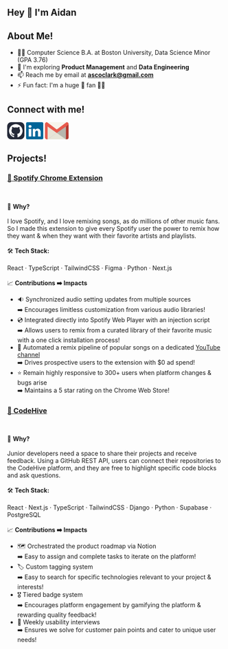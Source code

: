 ## Hey 👋 I'm Aidan

## About Me!

 - 👨‍💻 Computer Science B.A. at Boston University, Data Science Minor (GPA 3.76)
 - 🔭 I'm exploring **Product Management** and **Data Engineering**
 - 📫 Reach me by email at **ascoclark@gmail.com**
 - ⚡ Fun fact: I'm a huge 🏀 fan 🧡💙

## Connect with me!
<p>
  <a href="https://github.com/ascoded" rel="noopener noreferrer" target="_blank"><img src="imgs/github-icon.svg" alt="GitHub Icon" height="40"></a>
  <a href="https://www.linkedin.com/in/aidan-sclark/" rel="noopener noreferrer" target="_blank"><img src="imgs/linkedin-icon.svg" alt="LinkedIn Icon" height="40"></a>
 <a href="mailto:ascoclark@gmail.com" rel="noopener noreferrer" target="_blank"><img src="imgs/gmail-icon.svg" alt="Gmail Icon" height="40"></a> 
</p>

## Projects!

### [🎵 Spotify Chrome Extension](https://chromewebstore.google.com/detail/reverbify-remix-music-on/bnhjfbjmbgmgllkojikabliaidpihfnp?utm_source=git)

<br>

🧠 **Why?** <br><br>
I love Spotify, and I love remixing songs, as do millions of other music fans. So I made this extension to give every Spotify user the power to remix how they want & when they want with their favorite artists and playlists. <br><br>
🛠️ **Tech Stack:** <br><br>
  React · TypeScript · TailwindCSS · Figma · Python · Next.js <br><br>
📈 **Contributions ➡️ Impacts** <br>
  - 🔉 Synchronized audio setting updates from multiple sources <br>➡️ Encourages limitless customization from various audio libraries!
  - 💿 Integrated directly into Spotify Web Player with an injection script <br>➡️ Allows users to remix from a curated library of their favorite music with a one click installation process!
  - 🔗 Automated a remix pipeline of popular songs on a dedicated [YouTube channel](https://www.youtube.com/@reverbify-app) <br>➡️ Drives prospective users to the extension with $0 ad spend!
  - ⭐ Remain highly responsive to 300+ users when platform changes & bugs arise <br>➡️ Maintains a 5 star rating on the Chrome Web Store!


### [🚀 CodeHive](https://github.com/orgs/Spark-Project-Pulse/repositories)

<br>

🧠 **Why?** <br><br>
Junior developers need a space to share their projects and receive feedback. Using a GitHub REST API, users can connect their repositories to the CodeHive platform, and they are free to highlight specific code blocks and ask questions. <br><br>
🛠️ **Tech Stack:** <br><br>
  React · Next.js · TypeScript · TailwindCSS · Django · Python · Supabase · PostgreSQL <br><br>
📈 **Contributions ➡️ Impacts** <br>
  - 🗺️ Orchestrated the product roadmap via Notion <br> ➡️ Easy to assign and complete tasks to iterate on the platform!
  - 🏷️ Custom tagging system <br>➡️ Easy to search for specific technologies relevant to your project & interests!
  - 🎖️ Tiered badge system <br>➡️ Encourages platform engagement by gamifying the platform & rewarding quality feedback!
  - 🧪 Weekly usability interviews <br>➡️ Ensures we solve for customer pain points and cater to unique user needs!

<!--
**ascoded/ascoded** is a ✨ _special_ ✨ repository because its `README.md` (this file) appears on your GitHub profile.

Here are some ideas to get you started:

- 🔭 I’m currently working on ...
- 🌱 I’m currently learning ...
- 👯 I’m looking to collaborate on ...
- 🤔 I’m looking for help with ...
- 💬 Ask me about ...
- 📫 How to reach me: ...
- 😄 Pronouns: ...
- ⚡ Fun fact: ...
-->
